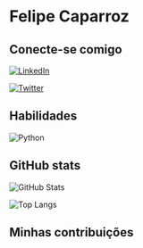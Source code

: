 # Felipe Caparroz

## Conecte-se comigo
[![LinkedIn](https://img.shields.io/badge/LinkedIn-000?style=for-the-badge&logo=linkedin&logoColor=0E76A8)](https://www.linkedin.com/in/SEUUSERNAME/)

[![Twitter](https://img.shields.io/badge/Twitter-000?style=for-the-badge&logo=twitter)](https://twitter.com/SEUUSERNAME)
## Habilidades
![Python](https://img.shields.io/badge/Python-000?style=for-the-badge&logo=python)


## GitHub stats
![GitHub Stats](https://github-readme-stats.vercel.app/api?username=fecaparroz&theme=transparent&bg_color=000&border_color=30A3DC&show_icons=true&icon_color=30A3DC&title_color=E94D5F&text_color=FFF)

![Top Langs](https://github-readme-stats-git-masterrstaa-rickstaa.vercel.app/api/top-langs/?username=fecaparroz&bg_color=000&border_color=30A3DC&title_color=E94D5F&text_color=FFF)

## Minhas contribuições



